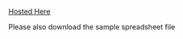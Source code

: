 [Hosted Here](https://yourgithubusername.github.io/your-repo-name/)


Please also download the sample spreadsheet file
